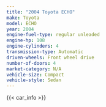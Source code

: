 ```yaml
---
title: "2004 Toyota ECHO"
make: Toyota
model: ECHO
year: 2004
engine-fuel-type: regular unleaded
engine-hp: 108
engine-cylinders: 4
transmission-type: Automatic
driven-wheels: Front wheel drive
number-of-doors: 4
market-category: N/A
vehicle-size: Compact
vehicle-style: Sedan
---
```


{{< car_info >}}
